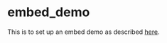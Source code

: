 # embed_demo

This is to set up an embed demo as described [here](https://github.com/looker-open-source/extension-examples/tree/main/react/javascript/demo-embeds).
